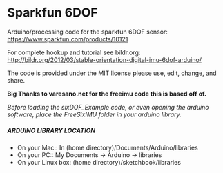 # Sparkfun 6DOF
Arduino/processing code for the sparkfun 6DOF sensor: https://www.sparkfun.com/products/10121

For complete hookup and tutorial see bildr.org: http://bildr.org/2012/03/stable-orientation-digital-imu-6dof-arduino/

The code is provided under the MIT license please use, edit, change, and share. 

**Big Thanks to varesano.net for the freeimu code this is based off of.**

*Before loading the sixDOF_Example code, or even opening the arduino software, place the FreeSixIMU folder in your arduino library.*

##### ARDUINO LIBRARY LOCATION
* On your Mac:: In (home directory)/Documents/Arduino/libraries  
* On your PC:: My Documents -> Arduino -> libraries  
* On your Linux box: (home directory)/sketchbook/libraries  
